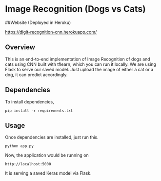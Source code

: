# Image Recognition (Dogs vs Cats)

##Website (Deployed in Heroku)

https://digit-recognition-cnn.herokuapp.com/

## Overview

This is an end-to-end implementation of Image Recognition of dogs and cats using CNN built with tflearn, which you can run it locally. We are using Flask to serve our saved model. Just upload the image of either a cat or a dog, it can predict accordingly.

## Dependencies

To install dependencies, 

```pip install -r requirements.txt```

## Usage

Once dependencies are installed, just run this. 

```python app.py```

Now, the application would be running on 

```http://localhost:5000```

It is serving a saved Keras model via Flask.








